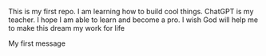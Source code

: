 This is my first repo. I am learning how to build cool things. ChatGPT is my teacher. I hope I am able to learn and become a pro. I wish God will help me to make this dream my work for life















My first message
